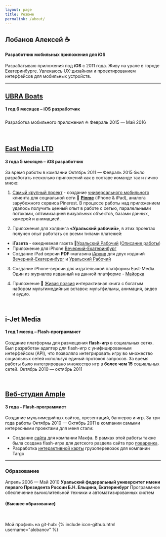 ```yaml
---
layout: page
title: Резюме
permalink: /about/
---
```


## Лобанов Алексей :coffee:

#### Разработчик мобильных приложения для iOS

Разрабатываю приложения под **iOS** c <span class="wordcode">2011</span> года. Живу на урале в городе Екатеринбурге. Увлекаюсь UX-дизайном и проектированием интерфейсов для мобильных устройств.

---

## [**UBRA Boats**](unitedboatridersassociation.com)

#### 1 год 6 месяцев – iOS разработчик

Разработка мобильного приложения :boat: <span class="wordcode">Февраль 2015 — Май 2016</span>

<br/>

## [**East Media LTD**](www.east-media.ru)

#### 3 года 5 месяцев – iOS разработчик

За время работы в компании <span class="wordcode">Октябрь 2011 — Февраль 2015</span> было разработать несколько приложений как в составе команде так и лично мною:

1. [Самый крупный проект](http://www.east-media.ru/portfolio/26/) - создание [универсального мобильного](https://itunes.apple.com/ru/app/pinme/id561684663) клиента для социальной сети :city_sunrise: **[Pinme](http://pinme.ru)** (iPhone & iPad), аналога зарубежного сервиса Pinerest. В процессе работы над приложением удалось получить ценный опыт в работе с сетью, паралельными потоками, оптимизацией визуальных объектов, базами данных, камерой и анимацией.

2. Приложения для холдинга **«Уральский рабочий»**, в этих проектах получен опыт работать со всеми типами платежей:
- **iГазета** - ежедневная газета :iphone:[Уральский Рабочий](http://ipad.uralsky-rabochi.ru) ([Описание работы](http://www.east-media.ru/portfolio/12/))
- Приложение для iPhone [Вечерний-Екатеринбург](https://itunes.apple.com/ru/app/ivecerka-setevoe-izdanie-vecernij/id477025674)
- Создание iPad версии **PDF**-магазина [iАрхив](http://iarchive.info) для двух изданий [Вечерний-Екатеринбург](https://itunes.apple.com/ru/app/iarhiv-ve/id880577339) и [Уральский Рабочий](https://itunes.apple.com/ru/app/iarhiv-ur/id688696313)

3. Создание iPhone-версии для издательской платформы East-Media. Один из журналов изданный на данной платформе - [Майорка](http://www.east-media.ru/portfolio/25/)

4. Приложение :book: [Живая поэзия](http://antologia.xxc.ru/ios) интерактивная книга с богатым набором мультимедийных вставок: мультфильмы, анимация, видео и аудио.

<br/>

## **i-Jet Media**

#### 1 год 1 месяц – Flash-программист

Создание платформы для размещения **flash-игр** в социальных сетях. Был разработан адаптер для flash-игр с унифицированным интерфейсом (API), что позволяло интегрировать игру во множество социальных сетей используя единый протокол запросов. За время работы было интегрировано множество игр в **более чем 15** социальных сетей. <span class="wordcode">Октябрь 2010 — октябрь 2011</span>

<br/>

## [**Веб-студия Ample**](http://www.ample.ru)

#### 3 года – Flash-программист

Создание мультимедийных сайтов, презентаций, баннеров и игр. За три года работы <span class="wordcode">Октябрь 2010 — Октябрь 2011</span> в компании самыми интересными проектами для меня стали:

- Создание [сайта](http://www.makfa.ru) для компании Макфа. В рамках этой работы также была создана flash-игра для детского раздела сайта про [поваренка](http://povar.makfa.ru).
- Разработка [интерактивной карты](http://www.targotrans.ru/directions/) грузоперевозок для компании Targo

---

### Образование

<span class="wordcode">Апрель 2006 — Май 2010</span> **Уральский федеральный университет имени первого Президента России Б.Н. Ельцина, Екатеринбург** Программное обеспечение вычислительной техники и автоматизированных систем

#### (Высшее образование)

<br/>

Мой профиль на git-hub: {% include icon-github.html username="alobanov" %}
